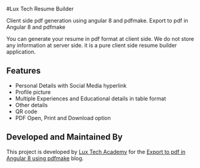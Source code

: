 #Lux Tech Resume Builder

Client side pdf generation using angular 8 and pdfmake.
Export to pdf in Angular 8 and pdfmake

You can generate your resume in pdf format at client side. We do not store any information at server side. it is a pure client side resume builder application. 

## Features

- Personal Details with Social Media hyperlink
- Profile picture
- Multiple Experiences and Educational details in table format
- Other details
- QR code
- PDF Open, Print and Download option

## Developed and Maintained By

This project is developed by [Lux Tech Academy](http://luxtechacademy.com//) for the [Export to pdf in Angular 8 using pdfmake](http://luxtechacademy.com//) blog.
